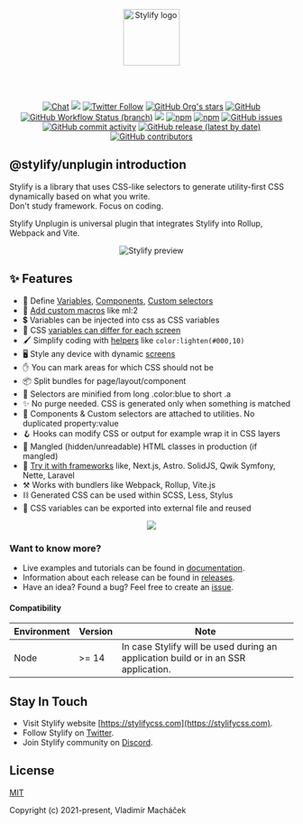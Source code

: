 <br><br>

<p align="center">
	<a href="https://stylifycss.com" target="_blank" rel="noopener noreferrer">
		<img src="https://stylifycss.com/images/logo.svg" height="100" alt="Stylify logo">
	</a>
</p>

<br><br>

<p align="center">
<a href="https://discord.gg/NuJsk5SMDz"><img src="https://img.shields.io/badge/chat-on%20discord-7289da.svg?sanitize=true" alt="Chat"></a>
<a href="https://github.com/stylify/packages/discussions"><img src="https://user-images.githubusercontent.com/14016808/132510133-76bb66a9-951f-4411-9236-140cac7b7472.png"></a>
<a href="https://twitter.com/stylifycss"><img alt="Twitter Follow" src="https://img.shields.io/twitter/follow/stylifycss?style=social"></a>
<a href="https://github.com/stylify/packages"><img alt="GitHub Org's stars" src="https://img.shields.io/github/stars/stylify/packages?style=social"></a>
<a href="https://github.com/stylify/packages/blob/master/LICENSE"><img alt="GitHub" src="https://img.shields.io/github/license/stylify/packages"></a>
<br>
<a href="(https://github.com/stylify/packages/actions/workflows/tests.yaml"><img alt="GitHub Workflow Status (branch)" src="https://github.com/stylify/packages/actions/workflows/tests.yaml/badge.svg"></a>
<a href="https://codecov.io/gh/stylify/packages"><img src="https://codecov.io/gh/stylify/packages/branch/master/graph/badge.svg?token=ZJLKX877DF"/></a>
<a href="https://www.npmjs.com/package/@stylify/unplugin"><img alt="npm" src="https://img.shields.io/npm/v/@stylify/unplugin"></a>
<a href="https://www.npmjs.com/package/@stylify/unplugin"><img alt="npm" src="https://img.shields.io/npm/dm/@stylify/unplugin"></a>
<a href="https://github.com/stylify/packages/issues"><img alt="GitHub issues" src="https://img.shields.io/github/issues/stylify/packages"></a>
<a href="https://github.com/stylify/packages"><img alt="GitHub commit activity" src="https://img.shields.io/github/commit-activity/m/stylify/packages"></a>
<a href="https://github.com/stylify/packages/releases"><img alt="GitHub release (latest by date)" src="https://img.shields.io/github/v/release/stylify/packages"></a>
<a href="https://github.com/stylify/packages"><img alt="GitHub contributors" src="https://img.shields.io/github/contributors/stylify/packages"></a>
</p>

## @stylify/unplugin introduction

Stylify is a library that uses CSS-like selectors to generate utility-first CSS dynamically based on what you write.<br> 
Don't study framework. Focus on coding.

Stylify Unplugin is universal plugin that integrates Stylify into Rollup, Webpack and Vite.

<p align="center">
<img src="https://raw.githubusercontent.com/stylify/packages/master/stylify-intro-v2.gif" alt="Stylify preview">
</p>

## ✨ Features

- 🔗 Define [Variables](https://stylifycss.com/docs/stylify/compiler#variables), [Components](https://stylifycss.com/docs/stylify/compiler#components), [Custom selectors](https://stylifycss.com/docs/stylify/compiler#customselectors)
- 🔁 [Add custom macros](https://stylifycss.com/docs/stylify/compiler#macros) like ml:2
- 💲 Variables can be injected into css as CSS variables
- 🌃 CSS [variables can differ for each screen](https://stylifycss.com/docs/stylify/compiler#variables)
- 🖌️ Simplify coding with [helpers](https://stylifycss.com/docs/stylify/compiler#helpers) like `color:lighten(#000,10)`
- 🖥️ Style any device with dynamic [screens](https://stylifycss.com/docs/stylify/compiler#screens)
- ✋ You can mark areas for which CSS should not be
- 📦 Split bundles for page/layout/component
- 🧰 Selectors are minified from long .color:blue to short .a
- ✨ No purge needed. CSS is generated only when something is matched
- 🔗 Components & Custom selectors are attached to utilities. No duplicated property:value
- 🪝 Hooks can modify CSS or output for example wrap it in CSS layers
- 👀 Mangled (hidden/unreadable) HTML classes in production (if mangled)
- 🚀 [Try it with frameworks](https://stylifycss.com/docs/integrations) like, Next.js, Astro. SolidJS, Qwik Symfony, Nette, Laravel
- ⚒️ Works with bundlers like Webpack, Rollup, Vite.js
- ⛓️ Generated CSS can be used within SCSS, Less, Stylus
- 🎨 CSS variables can be exported into external file and reused

<p align="center"><a href="https://stylifycss.com"><img src="https://user-images.githubusercontent.com/14016808/132552680-ae877b45-5796-42df-b507-c0f6b9cf4706.png"></a></p>

### Want to know more?
- Live examples and tutorials can be found in [documentation](https://stylifycss.com/docs/unplugin).
- Information about each release can be found in [releases](https://github.com/stylify/packages/releases).
- Have an idea? Found a bug? Feel free to create an [issue](https://github.com/stylify/packages/issues).

#### Compatibility
| Environment | Version                                                                                                                                                          | Note                                                                                                          |
|-------------|------------------------------------------------------------------------------------------------------------------------------------------------------------------|---------------------------------------------------------------------------------------------------------------|
| Node        | >= 14                                                                                                                                                            | In case Stylify will be used during an application build or in an SSR application.                            |

## Stay In Touch

- Visit Stylify website [https://stylifycss.com](https://stylifycss.com).
- Follow Stylify on [Twitter](https://twitter.com/stylifycss).
- Join Stylify community on [Discord](https://discord.gg/NuJsk5SMDz).

## License

[MIT](https://opensource.org/licenses/MIT)

Copyright (c) 2021-present, Vladimír Macháček
